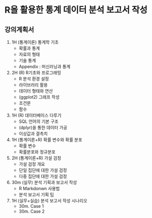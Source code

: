 # R을 활용한 통계 데이터 분석 보고서 작성

## 강의계획서

1. 1H (통계이론) 통계학 기초
    - 확률과 통계
    - 자료의 형태
    - 기술 통계
    - Appendix : 머신러닝과 통계
2. 2H (R) R기초와 프로그래밍
    - R 분석 환경 설정
    - 라이브러리 활용
    - 데이터 형태와 연산
    - (ggplot2) 그래프 작성
    - 조건문
    - 함수
3. 1H (R) 데이터베이스 다루기
    - SQL 언어의 기본 구조
    - (dplyr)을 통한 데이터 가공
    - 이상값과 결측치
4. 1H (통계이론+R) 확률 변수와 확률 분포 
    - 확률 변수
    - 확률분포와 정규분포
5. 2H (통계이론+R) 가설 검정
    - 가설 검정 개요
    - 단일 집단에 대한 가설 검정
    - 다중 집단에 대한 가설 검정
6. 30m (실무) 분석 기획과 보고서 작성
    - R Markdonwn 사용법
    - 분석 보고서 기획 팁
7. 1H (실무+실습) 분석 보고서 작성 시나리오
    - 30m. Case 1
    - 30m. Case 2
